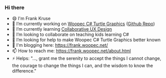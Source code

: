 ### Hi there

- 😄 I'm Frank Kruse
- 🔭 I’m currently working on [Woopec C# Turtle Graphics](https://frank.woopec.net/woopec_docs/WoopecIntro.html) ([Github Repo](https://github.com/FrankFK/WoopecGraphics))
- 🌱 I’m currently learning [Collaborative UX Design](http://www.collaborative-uxdesign.com/)
- 👯 I’m looking to collaborate on teaching kids learning C#
- 🤔 I’m looking for help to make Woopec C# Turtle Graphics better known 
- 💬 I'm blogging here: https://frank.woopec.net/
- 📫 How to reach me: https://frank.woopec.net/about.html
- ⚡ Helps: "..., grant me the serenity to accept the things I cannot change, the courage to change the things I can, and the wisdom to know the difference."

<!--
**FrankFK/FrankFK** is a ✨ _special_ ✨ repository because its `README.md` (this file) appears on your GitHub profile.

Here are some ideas to get you started:

- 🔭 I’m currently working on ...
- 🌱 I’m currently learning ...
- 👯 I’m looking to collaborate on ...
- 🤔 I’m looking for help with ...
- 💬 Ask me about ...
- 📫 How to reach me: ...
- 😄 Pronouns: ...
- ⚡ Fun fact: ...
-->
